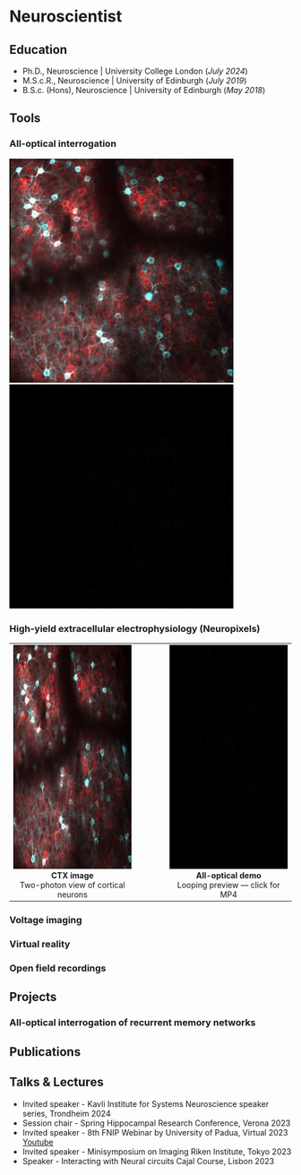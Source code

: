 # Neuroscientist 

## Education
- Ph.D., Neuroscience | University College London (_July 2024_)								       		
- M.S.c.R., Neuroscience | University of Edinburgh (_July 2019_)	 			        		
- B.S.c. (Hons), Neuroscience | University of Edinburgh (_May 2018_)

## Tools
### All-optical interrogation

<p>
  <img src="assets/CTX.jpg" alt="Cortex" width="400" height="400">
  &nbsp;&nbsp;&nbsp;
  <img src="assets/ao.gif" alt="AO (looping)" width="400" height="400">
</p>

### High-yield extracellular electrophysiology (Neuropixels)

<table>
  <tr>
    <td align="center" valign="top" style="border:none;">
      <img src="assets/CTX.jpg" alt="Cortex" width="400" height="400"><br>
      <strong>CTX image</strong><br>
      Two-photon view of cortical neurons
    </td>
    <td width="40" style="border:none;"></td> <!-- gap -->
    <td align="center" valign="top" style="border:none;">
      <a href="assets/ao.mp4">
        <img src="assets/ao.gif" alt="AO (looping)" width="400" height="400">
      </a><br>
      <strong>All-optical demo</strong><br>
      Looping preview — click for MP4
    </td>
  </tr>
</table>

### Voltage imaging  

### Virtual reality 

### Open field recordings 

## Projects 


### All-optical interrogation of recurrent memory networks 

## Publications 

## Talks & Lectures
- Invited speaker - Kavli Institute for Systems Neuroscience speaker series, Trondheim 2024
- Session chair - Spring Hippocampal Research Conference, Verona 2023
- Invited speaker  - 8th FNIP Webinar by University of Padua, Virtual 2023 [Youtube](https://www.youtube.com/watch?v=FCxVaeMQ9bs&ab_channel=FNIP)
- Invited speaker - Minisymposium on Imaging Riken Institute, Tokyo 2023
- Speaker - Interacting with Neural circuits Cajal Course, Lisbon 2023
